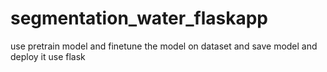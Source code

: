 # segmentation_water_flaskapp
use pretrain model and finetune the model on dataset and save model and deploy it use flask
